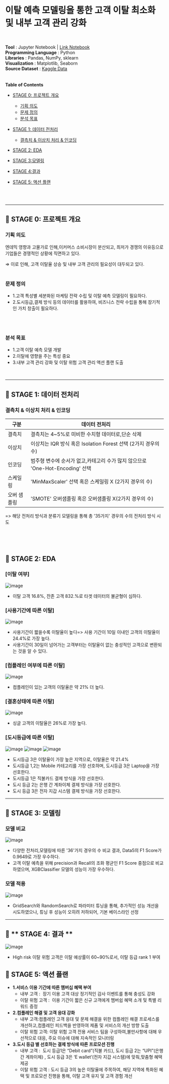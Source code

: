 # 이탈 예측 모델링을 통한 고객 이탈 최소화 및 내부 고객 관리 강화

<br>

**Tool** : Jupyter Notebook | [Link Notebook](https://github.com/JungSooYeon823/portfolio/blob/main/1.%EC%9D%B4%ED%83%88%20%EC%98%88%EC%B8%A1%20%EB%AA%A8%EB%8D%B8%EB%A7%81%EC%9D%84%20%ED%86%B5%ED%95%9C%20%EA%B3%A0%EA%B0%9D%20%EC%9D%B4%ED%83%88%20%EC%B5%9C%EC%86%8C%ED%99%94%20%EB%B0%8F%20%EB%82%B4%EB%B6%80%20%EA%B3%A0%EA%B0%9D%20%EA%B4%80%EB%A6%AC%20%EA%B0%95%ED%99%94/%EC%9D%B4%ED%83%88%20%EC%98%88%EC%B8%A1%20%EB%AA%A8%EB%8D%B8%EB%A7%81%EC%9D%84%20%ED%86%B5%ED%95%9C%20%EA%B3%A0%EA%B0%9D%20%EC%9D%B4%ED%83%88%20%EC%B5%9C%EC%86%8C%ED%99%94%20%EB%B0%8F%20%EB%82%B4%EB%B6%80%20%EA%B3%A0%EA%B0%9D%20%EA%B4%80%EB%A6%AC%20%EA%B0%95%ED%99%94.ipynb)<br>
**Programming Language** : Python <br>
**Libraries** : Pandas, NumPy, sklearn <br>
**Visualization** : Matplotlib, Seaborn<br>
**Source Dataset** : [Kaggle Data](https://www.kaggle.com/datasets/ankitverma2010/ecommerce-customer-churn-analysis-and-prediction/) <br>
<br>
<br>
**Table of Contents**
- [STAGE 0: 프로젝트 개요](https://github.com/JungSooYeon823/portfolio/blob/main/1.%EC%9D%B4%ED%83%88%20%EC%98%88%EC%B8%A1%20%EB%AA%A8%EB%8D%B8%EB%A7%81%EC%9D%84%20%ED%86%B5%ED%95%9C%20%EA%B3%A0%EA%B0%9D%20%EC%9D%B4%ED%83%88%20%EC%B5%9C%EC%86%8C%ED%99%94%20%EB%B0%8F%20%EB%82%B4%EB%B6%80%20%EA%B3%A0%EA%B0%9D%20%EA%B4%80%EB%A6%AC%20%EA%B0%95%ED%99%94/README.md#-stage-0-프로젝트-개요)
	- [기획 의도](https://github.com/JungSooYeon823/portfolio/blob/main/1.%EC%9D%B4%ED%83%88%20%EC%98%88%EC%B8%A1%20%EB%AA%A8%EB%8D%B8%EB%A7%81%EC%9D%84%20%ED%86%B5%ED%95%9C%20%EA%B3%A0%EA%B0%9D%20%EC%9D%B4%ED%83%88%20%EC%B5%9C%EC%86%8C%ED%99%94%20%EB%B0%8F%20%EB%82%B4%EB%B6%80%20%EA%B3%A0%EA%B0%9D%20%EA%B4%80%EB%A6%AC%20%EA%B0%95%ED%99%94/README.md#기획-의도)
	- [문제 정의](https://github.com/JungSooYeon823/portfolio/blob/main/1.%EC%9D%B4%ED%83%88%20%EC%98%88%EC%B8%A1%20%EB%AA%A8%EB%8D%B8%EB%A7%81%EC%9D%84%20%ED%86%B5%ED%95%9C%20%EA%B3%A0%EA%B0%9D%20%EC%9D%B4%ED%83%88%20%EC%B5%9C%EC%86%8C%ED%99%94%20%EB%B0%8F%20%EB%82%B4%EB%B6%80%20%EA%B3%A0%EA%B0%9D%20%EA%B4%80%EB%A6%AC%20%EA%B0%95%ED%99%94/README.md#문제-정의)
	- [분석 목표](https://github.com/JungSooYeon823/portfolio/blob/main/1.%EC%9D%B4%ED%83%88%20%EC%98%88%EC%B8%A1%20%EB%AA%A8%EB%8D%B8%EB%A7%81%EC%9D%84%20%ED%86%B5%ED%95%9C%20%EA%B3%A0%EA%B0%9D%20%EC%9D%B4%ED%83%88%20%EC%B5%9C%EC%86%8C%ED%99%94%20%EB%B0%8F%20%EB%82%B4%EB%B6%80%20%EA%B3%A0%EA%B0%9D%20%EA%B4%80%EB%A6%AC%20%EA%B0%95%ED%99%94/README.md#분석-목표)
- [STAGE 1: 데이터 전처리](https://github.com/JungSooYeon823/portfolio/blob/main/1.%EC%9D%B4%ED%83%88%20%EC%98%88%EC%B8%A1%20%EB%AA%A8%EB%8D%B8%EB%A7%81%EC%9D%84%20%ED%86%B5%ED%95%9C%20%EA%B3%A0%EA%B0%9D%20%EC%9D%B4%ED%83%88%20%EC%B5%9C%EC%86%8C%ED%99%94%20%EB%B0%8F%20%EB%82%B4%EB%B6%80%20%EA%B3%A0%EA%B0%9D%20%EA%B4%80%EB%A6%AC%20%EA%B0%95%ED%99%94/README.md#-stage-1-데이터-전처리)
	- [결측치 & 이상치 처리 & 인코딩](https://github.com/JungSooYeon823/portfolio/blob/main/1.%EC%9D%B4%ED%83%88%20%EC%98%88%EC%B8%A1%20%EB%AA%A8%EB%8D%B8%EB%A7%81%EC%9D%84%20%ED%86%B5%ED%95%9C%20%EA%B3%A0%EA%B0%9D%20%EC%9D%B4%ED%83%88%20%EC%B5%9C%EC%86%8C%ED%99%94%20%EB%B0%8F%20%EB%82%B4%EB%B6%80%20%EA%B3%A0%EA%B0%9D%20%EA%B4%80%EB%A6%AC%20%EA%B0%95%ED%99%94/README.md#결측치-&-이상치-처리-&-인코딩)
- [STAGE 2: EDA](https://github.com/JungSooYeon823/portfolio/blob/main/1.%EC%9D%B4%ED%83%88%20%EC%98%88%EC%B8%A1%20%EB%AA%A8%EB%8D%B8%EB%A7%81%EC%9D%84%20%ED%86%B5%ED%95%9C%20%EA%B3%A0%EA%B0%9D%20%EC%9D%B4%ED%83%88%20%EC%B5%9C%EC%86%8C%ED%99%94%20%EB%B0%8F%20%EB%82%B4%EB%B6%80%20%EA%B3%A0%EA%B0%9D%20%EA%B4%80%EB%A6%AC%20%EA%B0%95%ED%99%94/README.md#-stage-2-EDA)

- [STAGE 3:모델링](https://github.com/JungSooYeon823/portfolio/blob/main/1.%EC%9D%B4%ED%83%88%20%EC%98%88%EC%B8%A1%20%EB%AA%A8%EB%8D%B8%EB%A7%81%EC%9D%84%20%ED%86%B5%ED%95%9C%20%EA%B3%A0%EA%B0%9D%20%EC%9D%B4%ED%83%88%20%EC%B5%9C%EC%86%8C%ED%99%94%20%EB%B0%8F%20%EB%82%B4%EB%B6%80%20%EA%B3%A0%EA%B0%9D%20%EA%B4%80%EB%A6%AC%20%EA%B0%95%ED%99%94/README.md#-stage-3-모델링)
  
- [STAGE 4:결과](https://github.com/JungSooYeon823/portfolio/blob/main/1.%EC%9D%B4%ED%83%88%20%EC%98%88%EC%B8%A1%20%EB%AA%A8%EB%8D%B8%EB%A7%81%EC%9D%84%20%ED%86%B5%ED%95%9C%20%EA%B3%A0%EA%B0%9D%20%EC%9D%B4%ED%83%88%20%EC%B5%9C%EC%86%8C%ED%99%94%20%EB%B0%8F%20%EB%82%B4%EB%B6%80%20%EA%B3%A0%EA%B0%9D%20%EA%B4%80%EB%A6%AC%20%EA%B0%95%ED%99%94/README.md#-stage-4-모델-해석)
- [STAGE 5: 액션 플랜](https://github.com/JungSooYeon823/portfolio/blob/main/1.%EC%9D%B4%ED%83%88%20%EC%98%88%EC%B8%A1%20%EB%AA%A8%EB%8D%B8%EB%A7%81%EC%9D%84%20%ED%86%B5%ED%95%9C%20%EA%B3%A0%EA%B0%9D%20%EC%9D%B4%ED%83%88%20%EC%B5%9C%EC%86%8C%ED%99%94%20%EB%B0%8F%20%EB%82%B4%EB%B6%80%20%EA%B3%A0%EA%B0%9D%20%EA%B4%80%EB%A6%AC%20%EA%B0%95%ED%99%94/README.md#-stage-5-액션-플랜)

<br>
<br>

---

## 📂 **STAGE 0: 프로젝트 개요**

### 기획 의도
엔데믹 영향과 고물가로 인해,이커머스 소비시장이 분산되고, 최저가 경쟁의 이유등으로 기업들은 경쟁적인 상황에 직면하고 있다.

⇒ 이로 인해, 고객 이탈율 상승 및 내부 고객 관리의 필요성이 대두되고 있다.<br>
<br>

### 문제 정의
- 1.고객 특성별 세분화된 마케팅 전략 수립 및 이탈 예측 모델링이 필요하다.
- 2.도시등급,결제 방식 등의 데이터를 활용하여, 비즈니스 전략 수립을 통해 장기적인 가치 창출이 필요하다. 
<br>
<br>

### 분석 목표 
- 1.고객 이탈 예측 모델 개발 
- 2.이탈에 영향을 주는 특성 중요
- 3.내부 고객 관리 강화 및 이탈 위험 고객 관리 액션 플랜 도출 
<br>

---
## 📂 **STAGE 1: 데이터 전처리**
### 결측치 & 이상치 처리 & 인코딩 

 **구분** | **데이터 전처리**  | 
--------------------|--------------|
결측치 |  결측치는 4~5%로 미비한 수치형 데이터로,단순 삭제 
이상치 |  이상치는 IQR 방식 혹은 Isolation Forest 선택 (2가지 경우의 수) 
인코딩 | 범주형 변수에 순서가 없고,카테고리 수가 많지 않으므로  'One-Hot-Encoding' 선택 
스케일링| 'MinMaxScaler' 선택 혹은 스케일링 X (2가지 경우의 수) 
오버 샘플링| 'SMOTE' 오버샘플링 혹은 오버샘플링 X(2가지 경우의 수) 


=> 해당 전처리 방식과 분류기 모델링을 통해 총 '35가지' 경우의 수의 전처리 방식 시도


<br>


<br>
<br>

## 📂 **STAGE 2: EDA**
### [이탈 여부]
![image](https://github.com/JungSooYeon823/portfolio/assets/121957252/35ef0bca-8c86-46f7-b81e-a5f0ae0ed605)
- 이탈 고객 16.8%, 잔존 고객 832.%로 타겟 데이터의 불균형이 심하다.

### [사용기간에 따른 이탈]
![image](https://github.com/JungSooYeon823/portfolio/assets/121957252/8c9a0817-b607-47a8-beb3-196371c200fa)
- 사용기간이 짧을수록 이탈율이 높다=> 사용 기간이 10일 이내인 고객의 이탈율이 24.4%로 가장 높다.
- 사용기간이 30일이 넘어가는 고객부터는 이탈율이 없는 충성적인 고객으로 변환되는 것을 알 수 있다.

### [컴플레인 여부에 따른 이탈]
![image](https://github.com/JungSooYeon823/portfolio/assets/121957252/3af9ca4a-d268-4f30-967f-bd3b351af9e8)
- 컴플레인이 있는 고객의 이탈율은 약 21% 더 높다.

### [결혼상태에 따른 이탈]
![image](https://github.com/JungSooYeon823/portfolio/assets/121957252/e5b29d04-9c77-4b7d-9213-fe242f53d05e)
- 싱글 고객의 이탈율은 26%로 가장 높다.
  
### [도시등급에 따른 이탈] 
![image](https://github.com/JungSooYeon823/portfolio/assets/121957252/45154eaa-362e-49ea-a1c1-e13abbbaab79)
![image](https://github.com/JungSooYeon823/portfolio/assets/121957252/54fe722e-f235-400f-93d7-cf63fa21bbbe)
![image](https://github.com/JungSooYeon823/portfolio/assets/121957252/93e6c378-ec20-4409-9b03-32d032ff2d25)

- 도시등급 3은 이탈율이 가장 높은 지역으로, 이탈율은 약 21.4%
- 도시등급 1,2는 Mobile 카테고리를 가장 선호하며, 도시등급 3은 Laptop을 가장 선호한다.
- 도시등급 1은 직불카드 결제 방식을 가장 선호한다.
- 도시 등급 2는 은행 간 계좌이체 결제 방식을 가장 선호한다.
- 도시 등급 3은 전자 지갑 시스템 결제 방식을 가장 선호한다.

---
## 📂 **STAGE 3: 모델링**

### 모델 비교 
![image](https://github.com/JungSooYeon823/portfolio/assets/121957252/03e2d748-123b-4479-b2a7-1def184437ff)

- 다양한 전처리,모델링에 따른 '36'가지 경우의 수 비교 결과, Data5의 F1 Score가 0.9649로 가장 우수하다. 
- 고객 이탈 예측을 위해 precision과 Recall의 조화 평균인 F1 Score 중점으로 비교하였으며,
XGBClassifier 모델의 성능이 가장 우수하다. 

### 모델 적용 
![image](https://github.com/JungSooYeon823/portfolio/assets/121957252/113a8fb4-de99-4580-a411-4fa004f1ae86)

- GridSearch와 RandomSearch로 파라미터 튜닝을 통해, 추가적인 성능 개선을 시도하였으나,
  튜닝 후 성능이 오히려 저하되어, 기본 베이스라인 선정 

---

## 📂 ** STAGE 4: 결과 **
![image](https://github.com/JungSooYeon823/portfolio/assets/121957252/26e693bd-dd17-4568-912e-dfc7f06642b8)
- High risk 이탈 위험 고객은 이탈 예상률이 60~90%로서, 이탈 등급 rank 1 부여  


## 📂 **STAGE 5: 액션 플랜**

- **1.서비스 이용 기간에 따른 멤버십 혜택 부여**
	- 내부 고객 :  장기 이용 고객 대상 정기적인 감사 이벤트를 통해 충성도 강화 
  	- 이탈 위험 고객 :  이용 기간이 짧은 신규 고객에게 멤버쉽 혜택 소개 및 특별 리워드 증정 
- **2.컴플레인 해결 및 고객 응대 강화** 
	- 내부 고객:컴플레인 고객 응대 및 문제 해결을 위한 컴플레인 해결 프로세스를 개선하고,컴플레인 피드백을 반영하여 제품 및 서비스의 개선 방향 도출 
 	- 이탈 위험 고객: 이탈 위험 고객 전용 서비스 팀을 구성하여,불만사항에 대해 우선적으로 대응, 주요 이슈에 대해 지속적인 모니터링 
- **3.도시 등급 별 선호하는 결제 방식에 따른 프로모션 진행** 
	- 내부 고객 :  도시 등급1은 “Debit card”(직불 카드), 도시 등급 2는 “UPI”(은행 간 계좌이체) , 도시 등급 3은 ‘E wallet’(전자 지갑 시스템)에 맞춰,맞춤형 혜택 제공 
 	- 이탈 위험 고객 : 도시 등급 3의 높은 이탈율에 주목하여, 해당 지역에 특화된 혜택 및 프로모션 진행을 통해, 이탈 고객 유지 및 고객 경험 개선 


